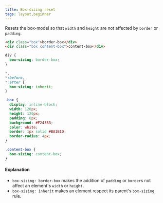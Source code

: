 ```yaml
---
title: Box-sizing reset
tags: layout,beginner
---
```


Resets the box-model so that `width` and `height` are not affected by `border` or `padding`.

```html
<div class="box">border-box</div>
<div class="box content-box">content-box</div>
```

```css
div {
  box-sizing: border-box;
}

*,
*:before,
*:after {
  box-sizing: inherit;
}

.box {
  display: inline-block;
  width: 120px;
  height: 120px;
  padding: 8px;
  background: #F24333;
  color: white;
  border: 1px solid #BA1B1D;
  border-radius: 4px;
}

.content-box {
  box-sizing: content-box;
}
```

#### Explanation

- `box-sizing: border-box` makes the addition of `padding` or `border`s not affect an element's `width` or `height`.
- `box-sizing: inherit` makes an element respect its parent's `box-sizing` rule.
